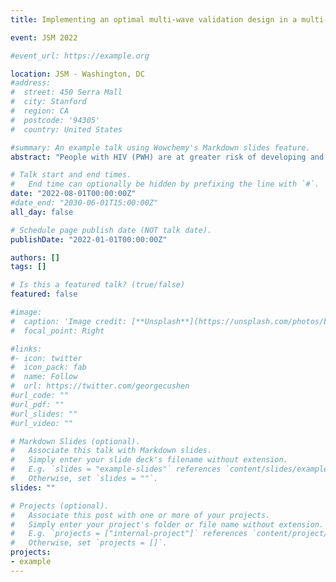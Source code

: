 ```yaml
---
title: Implementing an optimal multi-wave validation design in a multi-national HIV research cohort

event: JSM 2022

#event_url: https://example.org

location: JSM - Washington, DC
#address:
#  street: 450 Serra Mall
#  city: Stanford
#  region: CA
#  postcode: '94305'
#  country: United States

#summary: An example talk using Wowchemy's Markdown slides feature.
abstract: "People with HIV (PWH) are at greater risk of developing and dying from Kaposi’s sarcoma (KS), in particular patients with low CD4 count. The uptake of antiretrovirals (ART) has decreased the incidence of KS among PWH, which is expected to have decreased further within the Treat-All era. This hypothesis can be evaluated using Electronic Medical Record (EMR) data from sites in East Africa and Latin America, which include nearly 300,000 PWH. However, it is known that EMR data are often error-prone and a naïve analysis ignoring measurement error may be biased. To overcome this issue, we designed an optimal sampling strategy that selects 1,000 patient records for validation, where we validate key variables with extensive chart review. Our sampling strategy is optimal in the sense that it minimizes the variance of design-based estimators. It is also decomposed into two waves; each wave uses a cluster sampling and Neyman allocation procedure to select and validated records of 500 patients. Both EMR and validated datasets are then used to estimate KS incidence among PLWHIV. We describe our experience designing, implementing, and estimating KS incidence with this validation study."

# Talk start and end times.
#   End time can optionally be hidden by prefixing the line with `#`.
date: "2022-08-01T00:00:00Z"
#date_end: "2030-06-01T15:00:00Z"
all_day: false

# Schedule page publish date (NOT talk date).
publishDate: "2022-01-01T00:00:00Z"

authors: []
tags: []

# Is this a featured talk? (true/false)
featured: false

#image:
#  caption: 'Image credit: [**Unsplash**](https://unsplash.com/photos/bzdhc5b3Bxs)'
#  focal_point: Right

#links:
#- icon: twitter
#  icon_pack: fab
#  name: Follow
#  url: https://twitter.com/georgecushen
#url_code: ""
#url_pdf: ""
#url_slides: ""
#url_video: ""

# Markdown Slides (optional).
#   Associate this talk with Markdown slides.
#   Simply enter your slide deck's filename without extension.
#   E.g. `slides = "example-slides"` references `content/slides/example-slides.md`.
#   Otherwise, set `slides = ""`.
slides: ""

# Projects (optional).
#   Associate this post with one or more of your projects.
#   Simply enter your project's folder or file name without extension.
#   E.g. `projects = ["internal-project"]` references `content/project/deep-learning/index.md`.
#   Otherwise, set `projects = []`.
projects:
- example
---
```


